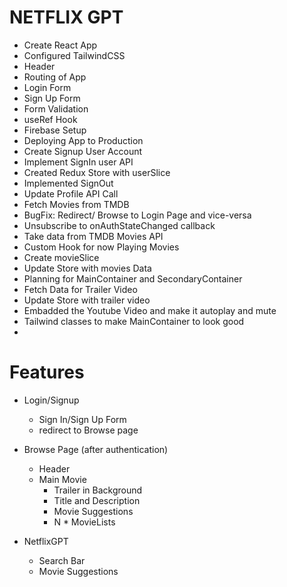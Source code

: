 # NETFLIX GPT

- Create React App
- Configured TailwindCSS
- Header
- Routing of App
- Login Form
- Sign Up Form
- Form Validation
- useRef Hook
- Firebase Setup
- Deploying App to Production
- Create Signup User Account
- Implement SignIn user API
- Created Redux Store with userSlice
- Implemented SignOut
- Update Profile API Call
- Fetch Movies from TMDB 
- BugFix: Redirect/ Browse to Login Page and vice-versa
- Unsubscribe to onAuthStateChanged callback
- Take data from TMDB Movies API
- Custom Hook for now Playing Movies
- Create movieSlice
- Update Store with movies Data
- Planning for MainContainer and SecondaryContainer
- Fetch Data for Trailer Video
- Update Store with trailer video
- Embadded the Youtube Video and make it autoplay and mute
- Tailwind classes to make MainContainer to look good
- 


# Features

- Login/Signup 
    - Sign In/Sign Up Form
    - redirect to Browse page

- Browse Page (after authentication)
    - Header
    - Main Movie
        - Trailer in Background
        - Title and Description
        - Movie Suggestions
        - N * MovieLists

- NetflixGPT
    - Search Bar
    - Movie Suggestions        